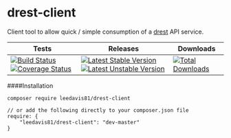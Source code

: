drest-client
============

Client tool to allow quick / simple consumption of a [drest](https://github.com/leedavis81/drest) API service.


| Tests | Releases | Downloads |
| ----- | -------- | ------- |
[![Build Status](https://travis-ci.org/leedavis81/drest-client.png?branch=master)](https://travis-ci.org/leedavis81/drest-client) [![Coverage Status](https://coveralls.io/repos/leedavis81/drest-client/badge.png?branch=master)](https://coveralls.io/r/leedavis81/drest-client?branch=master) | [![Latest Stable Version](https://poser.pugx.org/leedavis81/drest-client/v/stable.png)](https://packagist.org/packages/leedavis81/drest-client) [![Latest Unstable Version](https://poser.pugx.org/leedavis81/drest-client/v/unstable.png)](https://packagist.org/packages/leedavis81/drest-client) | [![Total Downloads](https://poser.pugx.org/leedavis81/drest-client/downloads.png)](https://packagist.org/packages/leedavis81/drest-client)|

####Installation

```
composer require leedavis81/drest-client

// or add the following directly to your composer.json file
require: {
    "leedavis81/drest-client": "dev-master"
}
```